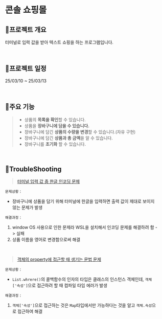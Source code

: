 # 콘솔 쇼핑몰

## 📣프로젝트 개요
터미널로 입력 값을 받아 텍스트 쇼핑을 하는 프로그램입니다.

<br/>

## 📆프로젝트 일정
25/03/10 ~ 25/03/13

<br/>

## 📑주요 기능
> * 상품의 **목록을 확인**할 수 있습니다.
> * 상품을 **장바구니에 담을 수 있습니다.**
> * 장바구니에 담긴 **상품의 수량을 변경**할 수 있습니다.(자유 구현)
> * 장바구니에 담긴 **상품과 총 금액**을 알 수 있습니다.
> * 장바구니를 **초기화** 할 수 있습니다.

<br/>

## 🚨TroubleShooting
> [터미널 입력 값 중 한글 인코딩 문제](https://skyhyunjinlee.tistory.com/entry/TIL-006-Dart%EB%A1%9C-%EC%BD%98%EC%86%94-%EC%87%BC%ED%95%91%EB%AA%B0-%EB%A7%8C%EB%93%A4%EA%B8%B0)
> 
`문제상황` :  
- 장바구니에 상품을 담기 위해 터미널에 한글을 입력하면 출력 값이 제대로 보이지 않는 문제가 발생

`해결과정` : 
1. window OS 사용으로 인한 문제라 WSL을 설치해서 인코딩 문제를 해결하려 함 -> 실패
2. 상품 이름을 영어로 변경함으로써 해결

<br/>

> [객체의 property에 접근할 때 생기는 문법 문제](https://skyhyunjinlee.tistory.com/entry/TIL-006-Dart%EB%A1%9C-%EC%BD%98%EC%86%94-%EC%87%BC%ED%95%91%EB%AA%B0-%EB%A7%8C%EB%93%A4%EA%B8%B0-2)
> 
`문제상황` : 
- `List.whrere()`의 콜백함수의 인자의 타입은 클래스의 인스턴스 객체인데, `객체['속성']`으로 접근하려 할 때 컴파일 타임 에러가 발생

`해결과정` : 
1. `객체['속성']`으로 접근하는 것은 `Map`타입에서만 가능하다는 것을 알고 `객체.속성`으로 접근하여 해결
